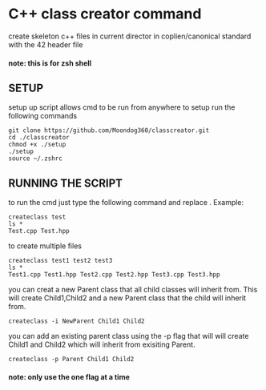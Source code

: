 # C++ class creator command

create skeleton c++ files in current director in coplien/canonical standard
with the 42 header file

#### note: this is for zsh shell

## SETUP

setup up script allows cmd to be run from anywhere
to setup run the following commands

```
git clone https://github.com/Moondog360/classcreator.git
cd ./classcreator
chmod +x ./setup
./setup
source ~/.zshrc
```

## RUNNING THE SCRIPT

to run the cmd just type the following command and replace <classname>. Example:
```
createclass test
ls *
Test.cpp Test.hpp
```

to create multiple files
```
createclass test1 test2 test3
ls *
Test1.cpp Test1.hpp Test2.cpp Test2.hpp Test3.cpp Test3.hpp 
```

you can creat a new Parent class that all child classes will inherit from.
This will create Child1,Child2 and a new Parent class that the child will inherit from.
```
createclass -i NewParent Child1 Child2
```

you can add an existing parent class using the -p flag that will will create Child1 and Child2 which will inherit from exisiting Parent.
```
createclass -p Parent Child1 Child2
```
#### note: only use the one flag at a time
